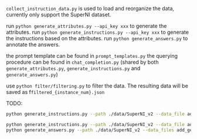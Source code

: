 `collect_instruction_data.py` is used to load and reorganize the data, currently only support the SuperNI dataset.

run `python generate_attributes.py --api_key xxx` to generate the attributes.
run `python generate_instructions.py --api_key xxx` to generate the instructions based on the attributes.
run `python generate_answers.py` to annotate the answers.

the prompt template can be found in `prompt_templates.py`
the querying procedure can be found in `chat_completion.py` (shared by both `generate_attributes.py`, `generate_instructions.py` and `generate_answers.py`)


use `python filter/filtering.py` to filter the data. The resulting data will be saved as f`filtered_{instance_num}.json`

TODO:

```bash
python generate_instructions.py --path ./data/SuperNI_v2 --data_file add_attributes.json --save_file add_generated_instructions_2.json --template 2 --instance_num 200

python generate_instructions.py --path ./data/SuperNI_v2 --data_file add_attributes.json --save_file add_generated_instructions_1.json --template 1 --instance_num 200
python generate_answers.py --path ./data/SuperNI_v2 --data_files add_generated_instructions_1.json,add_generated_instructions_2.json --save_file add_answers_full.json
```